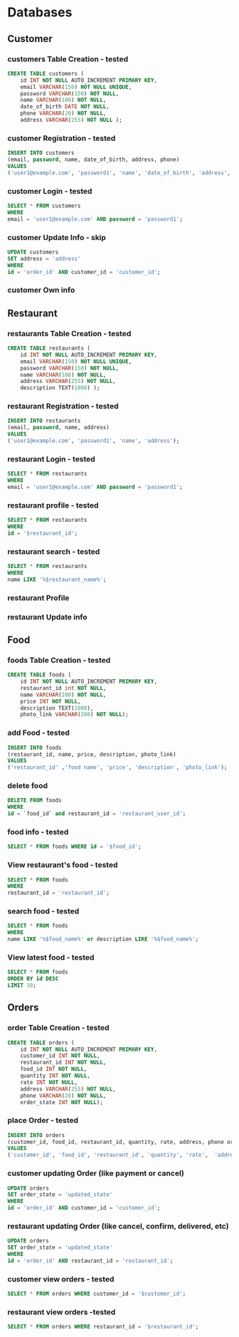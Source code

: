 # Databases

## Customer

### customers Table Creation - tested

```SQL
CREATE TABLE customers (
    id INT NOT NULL AUTO_INCREMENT PRIMARY KEY,
    email VARCHAR(150) NOT NULL UNIQUE,
    password VARCHAR(150) NOT NULL,
    name VARCHAR(100) NOT NULL,
    date_of_birth DATE NOT NULL,
    phone VARCHAR(20) NOT NULL,
    address VARCHAR(255) NOT NULL );
```

### customer Registration - tested

```SQL
INSERT INTO customers
(email, password, name, date_of_birth, address, phone)
VALUES
('user1@example.com', 'password1', 'name', 'date_of_birth', 'address', "phone");
```

### customer Login - tested

```SQL
SELECT * FROM customers
WHERE
email = 'user1@example.com' AND password = 'password1';
```

### customer Update Info - skip

```SQL
UPDATE customers
SET address = 'address'
WHERE
id = 'order_id' AND customer_id = 'customer_id';
```

### customer Own info

##

## Restaurant

### restaurants Table Creation - tested

```SQL
CREATE TABLE restaurants (
    id INT NOT NULL AUTO_INCREMENT PRIMARY KEY,
    email VARCHAR(150) NOT NULL UNIQUE,
    password VARCHAR(150) NOT NULL,
    name VARCHAR(100) NOT NULL,
    address VARCHAR(255) NOT NULL,
    description TEXT(1000) );

```

### restaurant Registration - tested

```SQL
INSERT INTO restaurants
(email, password, name, address)
VALUES
('user1@example.com', 'password1', 'name', 'address');
```

### restaurant Login - tested

```SQL
SELECT * FROM restaurants
WHERE
email = 'user1@example.com' AND password = 'password1';
```

### restaurant profile - tested

```SQL
SELECT * FROM restaurants
WHERE
id = '$restaurant_id';
```

### restaurant search - tested

```SQL
SELECT * FROM restaurants
WHERE
name LIKE '%$restaurant_name%';
```

### restaurant Profile

### restaurant Update info

##

## Food

### foods Table Creation - tested

```SQL
CREATE TABLE foods (
    id INT NOT NULL AUTO_INCREMENT PRIMARY KEY,
    restaurant_id int NOT NULL,
    name VARCHAR(100) NOT NULL,
    price INT NOT NULL,
    description TEXT(1000),
    photo_link VARCHAR(200) NOT NULL);

```

### add Food - tested

```SQL
INSERT INTO foods
(restaurant_id, name, price, description, photo_link)
VALUES
('restaurant_id' ,'food name', 'price', 'description', 'photo_link');
```

### delete food

```SQL
DELETE FROM foods
WHERE
id = `food_id` and restaurant_id = 'restaurant_user_id';
```

### food info - tested

```SQL
SELECT * FROM foods WHERE id = '$food_id';
```

### View restaurant's food - tested

```SQL
SELECT * FROM foods
WHERE
restaurant_id = 'restaurant_id';
```

### search food - tested

```SQL
SELECT * FROM foods
WHERE
name LIKE '%$food_name%' or description LIKE '%$food_name%';
```

### View latest food - tested

```SQL
SELECT * FROM foods
ORDER BY id DESC
LIMIT 10;
```

##

## Orders

### order Table Creation - tested

```SQL
CREATE TABLE orders (
    id INT NOT NULL AUTO_INCREMENT PRIMARY KEY,
    customer_id INT NOT NULL,
    restaurant_id INT NOT NULL,
    food_id INT NOT NULL,
    quantity INT NOT NULL,
    rate INT NOT NULL,
    address VARCHAR(255) NOT NULL,
    phone VARCHAR(20) NOT NULL,
    order_state INT NOT NULL);
```

### place Order - tested

```SQL
INSERT INTO orders
(customer_id, food_id, restaurant_id, quantity, rate, address, phone order_state)
VALUES
('customer_id', 'food_id', 'restaurant_id', 'quantity', 'rate',  'address', 'phone', 1);
```

### customer updating Order (like payment or cancel)

```SQL
UPDATE orders
SET order_state = 'updated_state'
WHERE
id = 'order_id' AND customer_id = 'customer_id';
```

### restaurant updating Order (like cancel, confirm, delivered, etc)

```SQL
UPDATE orders
SET order_state = 'updated_state'
WHERE
id = 'order_id' AND restaurant_id = 'restaurant_id';
```

### customer view orders - tested

```SQL
SELECT * FROM orders WHERE customer_id = '$customer_id';
```

### restaurant view orders -tested

```SQL
SELECT * FROM orders WHERE restaurant_id = '$restaurant_id';
```